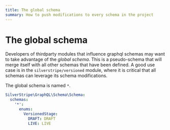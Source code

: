 ```yaml
---
title: The global schema
summary: How to push modifications to every schema in the project
---
```


# The global schema

Developers of thirdparty modules that influence graphql schemas may want to take advantage
of the _global schema_. This is a pseudo-schema that will merge itself with all other schemas
that have been defined. A good use case is in the `silverstripe/versioned` module, where it
is critical that all schemas can leverage its schema modifications.

The global schema is named `*`.

```yaml
SilverStripe\GraphQL\Schema\Schema:
  schemas:
    '*':
      enums:
        VersionedStage:
          DRAFT: DRAFT
          LIVE: LIVE
```
